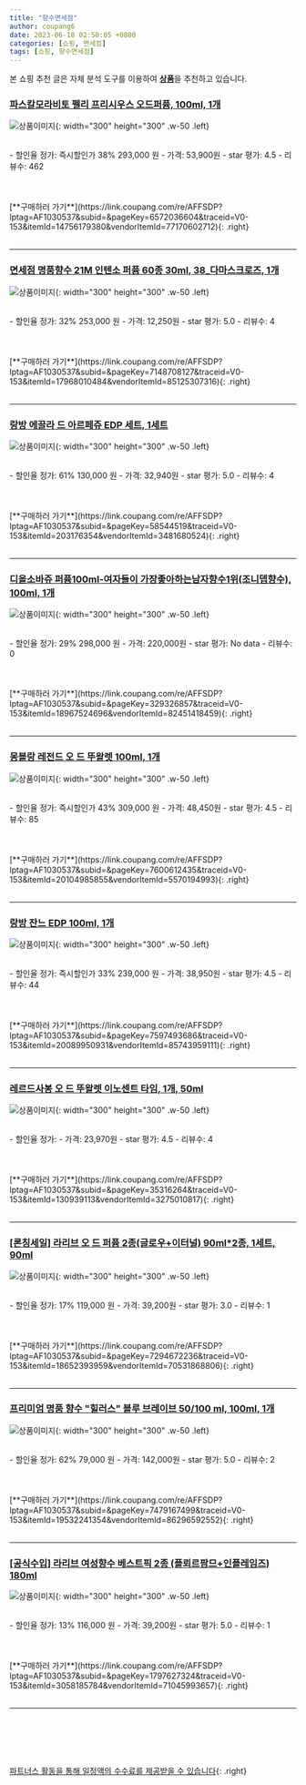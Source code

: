 ```yaml
---
title: "향수면세점"
author: coupang6
date: 2023-06-18 02:50:05 +0800
categories: [쇼핑, 면세점]
tags: [쇼핑, 향수면세점]
---
```


본 쇼핑 추천 글은 자체 분석 도구를 이용하여 [**상품**](https://link.coupang.com/a/bao1ui)을 추천하고 있습니다.

### [파스칼모라비토 펠리 프리시우스 오드퍼퓸, 100ml, 1개](https://link.coupang.com/re/AFFSDP?lptag=AF1030537&subid=&pageKey=6572036604&traceid=V0-153&itemId=14756179380&vendorItemId=77170602712)

![상품이미지](https://thumbnail9.coupangcdn.com/thumbnails/remote/230x230ex/image/retail/images/2101010399654146-2f34f0b8-1eef-4648-810e-5c594671ec70.png){: width="300" height="300" .w-50 .left}


<br>
- 할인율 정가: 즉시할인가 38%  293,000   원
- 가격: 53,900원
- star 평가: 4.5
- 리뷰수: 462
<br>
<br>
<br>
<br>
[**구매하러 가기**](https://link.coupang.com/re/AFFSDP?lptag=AF1030537&subid=&pageKey=6572036604&traceid=V0-153&itemId=14756179380&vendorItemId=77170602712){: .right}
<br>
<br>

---

### [면세점 명품향수 21M 인텐소 퍼퓸 60종 30ml, 38_다마스크로즈, 1개](https://link.coupang.com/re/AFFSDP?lptag=AF1030537&subid=&pageKey=7148708127&traceid=V0-153&itemId=17968010484&vendorItemId=85125307316)

![상품이미지](https://thumbnail7.coupangcdn.com/thumbnails/remote/230x230ex/image/vendor_inventory/5518/3a0cb60e6ae48aa67f35551612281c091fa581c2b56a4bf52efe14fbccb2.jpg){: width="300" height="300" .w-50 .left}


<br>
- 할인율 정가: 32%  253,000   원
- 가격: 12,250원
- star 평가: 5.0
- 리뷰수: 4
<br>
<br>
<br>
<br>
[**구매하러 가기**](https://link.coupang.com/re/AFFSDP?lptag=AF1030537&subid=&pageKey=7148708127&traceid=V0-153&itemId=17968010484&vendorItemId=85125307316){: .right}
<br>
<br>

---

### [랑방 에끌라 드 아르페쥬 EDP 세트, 1세트](https://link.coupang.com/re/AFFSDP?lptag=AF1030537&subid=&pageKey=58544519&traceid=V0-153&itemId=203176354&vendorItemId=3481680524)

![상품이미지](https://thumbnail9.coupangcdn.com/thumbnails/remote/230x230ex/image/product/image/vendoritem/2019/01/31/3481680524/4df766af-2caf-45a8-8f41-bd8df18e953c.jpg){: width="300" height="300" .w-50 .left}


<br>
- 할인율 정가: 61%  130,000   원
- 가격: 32,940원
- star 평가: 5.0
- 리뷰수: 4
<br>
<br>
<br>
<br>
[**구매하러 가기**](https://link.coupang.com/re/AFFSDP?lptag=AF1030537&subid=&pageKey=58544519&traceid=V0-153&itemId=203176354&vendorItemId=3481680524){: .right}
<br>
<br>

---

### [디올소바쥬 퍼퓸100ml-여자들이 가장좋아하는남자향수1위(조니뎁향수), 100ml, 1개](https://link.coupang.com/re/AFFSDP?lptag=AF1030537&subid=&pageKey=329326857&traceid=V0-153&itemId=18967524696&vendorItemId=82451418459)

![상품이미지](https://thumbnail8.coupangcdn.com/thumbnails/remote/230x230ex/image/vendor_inventory/836c/a0022e3cd4fde4d4360bf87a0bdceb41796840873170f67bf521804809ca.jpg){: width="300" height="300" .w-50 .left}


<br>
- 할인율 정가: 29%  298,000   원
- 가격: 220,000원
- star 평가: No data
- 리뷰수: 0
<br>
<br>
<br>
<br>
[**구매하러 가기**](https://link.coupang.com/re/AFFSDP?lptag=AF1030537&subid=&pageKey=329326857&traceid=V0-153&itemId=18967524696&vendorItemId=82451418459){: .right}
<br>
<br>

---

### [몽블랑 레전드 오 드 뚜왈렛 100ml, 1개](https://link.coupang.com/re/AFFSDP?lptag=AF1030537&subid=&pageKey=7600612435&traceid=V0-153&itemId=20104985855&vendorItemId=5570194993)

![상품이미지](https://thumbnail8.coupangcdn.com/thumbnails/remote/230x230ex/image/vendor_inventory/0c04/01b01cfea0c3c48b77335ecd5d07e9fc659aac90e72bc00bdabc80fce5ca.jpg){: width="300" height="300" .w-50 .left}


<br>
- 할인율 정가: 즉시할인가 43%  309,000   원
- 가격: 48,450원
- star 평가: 4.5
- 리뷰수: 85
<br>
<br>
<br>
<br>
[**구매하러 가기**](https://link.coupang.com/re/AFFSDP?lptag=AF1030537&subid=&pageKey=7600612435&traceid=V0-153&itemId=20104985855&vendorItemId=5570194993){: .right}
<br>
<br>

---

### [랑방 잔느 EDP 100ml, 1개](https://link.coupang.com/re/AFFSDP?lptag=AF1030537&subid=&pageKey=7597493686&traceid=V0-153&itemId=20089950931&vendorItemId=85743959111)

![상품이미지](https://thumbnail8.coupangcdn.com/thumbnails/remote/230x230ex/image/vendor_inventory/d2c6/3178815f238ebb2bce486a0a95495ff14d6a1dadfb91fa8db77bd45585d3.jpg){: width="300" height="300" .w-50 .left}


<br>
- 할인율 정가: 즉시할인가 33%  239,000   원
- 가격: 38,950원
- star 평가: 4.5
- 리뷰수: 44
<br>
<br>
<br>
<br>
[**구매하러 가기**](https://link.coupang.com/re/AFFSDP?lptag=AF1030537&subid=&pageKey=7597493686&traceid=V0-153&itemId=20089950931&vendorItemId=85743959111){: .right}
<br>
<br>

---

### [레르드사봉 오 드 뚜왈렛 이노센트 타임, 1개, 50ml](https://link.coupang.com/re/AFFSDP?lptag=AF1030537&subid=&pageKey=35316264&traceid=V0-153&itemId=130939113&vendorItemId=3275010817)

![상품이미지](https://thumbnail9.coupangcdn.com/thumbnails/remote/230x230ex/image/product/image/vendoritem/2018/12/18/3275010817/6b6535b1-fdf1-4fe3-936a-bd0bbebb0d9d.jpg){: width="300" height="300" .w-50 .left}


<br>
- 할인율 정가: 
- 가격: 23,970원
- star 평가: 4.5
- 리뷰수: 4
<br>
<br>
<br>
<br>
[**구매하러 가기**](https://link.coupang.com/re/AFFSDP?lptag=AF1030537&subid=&pageKey=35316264&traceid=V0-153&itemId=130939113&vendorItemId=3275010817){: .right}
<br>
<br>

---

### [[론칭세일] 라리브 오 드 퍼퓸 2종(글로우+이터널) 90ml*2종, 1세트, 90ml](https://link.coupang.com/re/AFFSDP?lptag=AF1030537&subid=&pageKey=7294672236&traceid=V0-153&itemId=18652393959&vendorItemId=70531868806)

![상품이미지](https://thumbnail6.coupangcdn.com/thumbnails/remote/230x230ex/image/vendor_inventory/d27a/48f84c1960e5a00a897c3b4c77c46d6f130f5ce82aed69b5619809921c2d.jpg){: width="300" height="300" .w-50 .left}


<br>
- 할인율 정가: 17%  119,000   원
- 가격: 39,200원
- star 평가: 3.0
- 리뷰수: 1
<br>
<br>
<br>
<br>
[**구매하러 가기**](https://link.coupang.com/re/AFFSDP?lptag=AF1030537&subid=&pageKey=7294672236&traceid=V0-153&itemId=18652393959&vendorItemId=70531868806){: .right}
<br>
<br>

---

### [프리미엄 명품 향수 "힐러스" 블루 브레이브 50/100 ml, 100ml, 1개](https://link.coupang.com/re/AFFSDP?lptag=AF1030537&subid=&pageKey=7479167499&traceid=V0-153&itemId=19532241354&vendorItemId=86296592552)

![상품이미지](https://thumbnail6.coupangcdn.com/thumbnails/remote/230x230ex/image/vendor_inventory/d4a0/5a5a0dc6aaf51ee0c4915d320a6fb03654d48644e4f38ebc27ff9ffbf81f.jpg){: width="300" height="300" .w-50 .left}


<br>
- 할인율 정가: 62%  79,000   원
- 가격: 142,000원
- star 평가: 5.0
- 리뷰수: 2
<br>
<br>
<br>
<br>
[**구매하러 가기**](https://link.coupang.com/re/AFFSDP?lptag=AF1030537&subid=&pageKey=7479167499&traceid=V0-153&itemId=19532241354&vendorItemId=86296592552){: .right}
<br>
<br>

---

### [[공식수입] 라리브 여성향수 베스트픽 2종 (플뢰르팜므+인플레임즈) 180ml](https://link.coupang.com/re/AFFSDP?lptag=AF1030537&subid=&pageKey=1797627324&traceid=V0-153&itemId=3058185784&vendorItemId=71045993657)

![상품이미지](https://thumbnail7.coupangcdn.com/thumbnails/remote/230x230ex/image/vendor_inventory/942e/3553b43f42f2d1e36488808323790d87d653b9248873302e2e7cc4ea9ebf.jpg){: width="300" height="300" .w-50 .left}


<br>
- 할인율 정가: 13%  116,000   원
- 가격: 39,200원
- star 평가: 5.0
- 리뷰수: 1
<br>
<br>
<br>
<br>
[**구매하러 가기**](https://link.coupang.com/re/AFFSDP?lptag=AF1030537&subid=&pageKey=1797627324&traceid=V0-153&itemId=3058185784&vendorItemId=71045993657){: .right}
<br>
<br>

---
<br><br><br><br><br> [파트너스 활동을 통해 일정액의 수수료를 제공받을 수 있습니다](https://link.coupang.com/a/bao1ui){: .right}